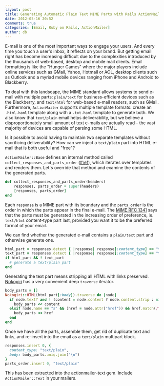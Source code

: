 ```yaml
---
layout: post
title: Generating Automatic Plain Text MIME Parts with Rails ActionMailer
date: 2012-05-16 20:52
comments: true
categories: [Email, Ruby on Rails, ActionMailer]
author: db
---
```

E-mail is one of the most important ways to engage your users. And every time you touch a user's inbox, it reflects on your brand. But getting email right has become increasing difficult due to the complexities introduced by the thousands of web-based, desktop and mobile mail clients. Email formatting is like the "Hunger Games" where the major players include online services such as GMail, Yahoo, Hotmail or AOL, desktop clients such as Outlook and a myriad mobile devices ranging from iPhone and Android to Blackberry.

To deal with this landscape, the MIME standard allows systems to send e-mail with multiple parts: `plain/text` for business-efficient devices such as the Blackberry, and `text/html` for web-based e-mail readers, such as GMail. Furthermore, `ActionMailer` supports multiple template formats: create an `.html.haml` template along with a `.txt.haml` template to generate both. We also know that `text/plain` email helps deliverability, but we believe a disproportionately small amount of text e-mails are actually read - the vast majority of devices are capable of parsing some HTML.

Is it possible to avoid having to maintain two separate templates without sacrificing deliverability? How can we inject a `text/plain` part into HTML e-mail that is both useful and "free"?

<!--more-->

`ActionMailer::Base` defines an internal method called `collect_responses_and_parts_order` ([#ref](http://apidock.com/rails/ActionMailer/Base/collect_responses_and_parts_order)), which iterates over templates and renders them. Let's override that method and examine the contents of the generated parts.

``` ruby
def collect_responses_and_parts_order(headers)
    responses, parts_order = super(headers)
    [responses, parts_order]
end
```

Each `response` is a MIME part with its boundary and the `parts_order` is the order in which the parts appear in the final e-mail. The [MIME RFC 1341](http://www.ietf.org/rfc/rfc1341.txt) says that the parts must be generated in the increasing order of preference, ie. `text/html` content-type part last, provided you want it to be the preferred format of your email.

We can find whether the generated e-mail contains a `plain/text` part and otherwise generate one.

``` ruby
html_part = responses.detect { |response| response[:content_type] == "text/html" }
text_part = responses.detect { |response| response[:content_type] == "text/plain" }
if html_part && ! text_part
  # generate a text/plain part
end
```

Generating the text part means stripping all HTML with links preserved. [Nokogiri](http://nokogiri.org/) has a very convenient deep `traverse` iterator.

``` ruby
body_parts = []
Nokogiri::HTML(html_part[:body]).traverse do |node|
  if node.text? and ! (content = node.content ? node.content.strip : nil).blank?
    body_parts << content
  elsif node.name == "a" && (href = node.attr("href")) && href.match(/^https?:/)
    body_parts << href
  end
end
```

Once we have all the parts, assemble them, get rid of duplicate text and links, and re-insert into the email as a `text/plain` multipart block.

``` ruby
responses.insert 0, {
  content_type: "text/plain",
  body: body_parts.uniq.join("\n")
}
parts_order.insert 0, "text/plain"
```

This has been extracted into the [actionmailer-text](https://github.com/dblock/actionmailer-text) gem. Include `ActionMailer::Text` in your mailers.
